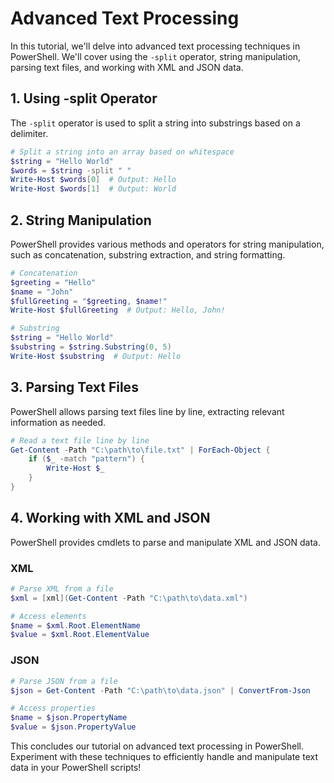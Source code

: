 # Advanced Text Processing

In this tutorial, we'll delve into advanced text processing techniques in PowerShell. We'll cover using the `-split` operator, string manipulation, parsing text files, and working with XML and JSON data.

## 1. Using -split Operator

The `-split` operator is used to split a string into substrings based on a delimiter.

```powershell
# Split a string into an array based on whitespace
$string = "Hello World"
$words = $string -split " "
Write-Host $words[0]  # Output: Hello
Write-Host $words[1]  # Output: World
```

## 2. String Manipulation

PowerShell provides various methods and operators for string manipulation, such as concatenation, substring extraction, and string formatting.

```powershell
# Concatenation
$greeting = "Hello"
$name = "John"
$fullGreeting = "$greeting, $name!"
Write-Host $fullGreeting  # Output: Hello, John!

# Substring
$string = "Hello World"
$substring = $string.Substring(0, 5)
Write-Host $substring  # Output: Hello
```

## 3. Parsing Text Files

PowerShell allows parsing text files line by line, extracting relevant information as needed.

```powershell
# Read a text file line by line
Get-Content -Path "C:\path\to\file.txt" | ForEach-Object {
    if ($_ -match "pattern") {
        Write-Host $_
    }
}
```

## 4. Working with XML and JSON

PowerShell provides cmdlets to parse and manipulate XML and JSON data.

### XML

```powershell
# Parse XML from a file
$xml = [xml](Get-Content -Path "C:\path\to\data.xml")

# Access elements
$name = $xml.Root.ElementName
$value = $xml.Root.ElementValue
```

### JSON

```powershell
# Parse JSON from a file
$json = Get-Content -Path "C:\path\to\data.json" | ConvertFrom-Json

# Access properties
$name = $json.PropertyName
$value = $json.PropertyValue
```

This concludes our tutorial on advanced text processing in PowerShell. Experiment with these techniques to efficiently handle and manipulate text data in your PowerShell scripts!
